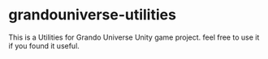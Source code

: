 # grandouniverse-utilities
This is a Utilities for Grando Universe Unity game project. feel free to use it if you found it useful.
